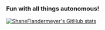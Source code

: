 ### Fun with all things autonomous!

[![ShaneFlandermeyer's GitHub stats](https://github-readme-stats.vercel.app/api?username=ShaneFlandermeyer&show_icons=true&theme=dracula)](https://github.com/anuraghazra/github-readme-stats)

<!--
**ShaneFlandermeyer/ShaneFlandermeyer** is a ✨ _special_ ✨ repository because its `README.md` (this file) appears on your GitHub profile.

Here are some ideas to get you started:

- 🔭 I’m currently working on ...
- 🌱 I’m currently learning ...
- 👯 I’m looking to collaborate on ...
- 🤔 I’m looking for help with ...
- 💬 Ask me about ...
- 📫 How to reach me: ...
- 😄 Pronouns: ...
- ⚡ Fun fact: ...
-->
